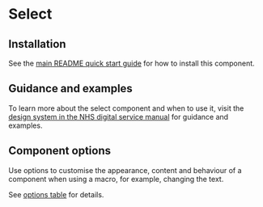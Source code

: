 # Select

## Installation

See the [main README quick start guide](https://github.com/nhsuk/nhsuk-frontend#quick-start) for how to install this component.

## Guidance and examples

To learn more about the select component and when to use it, visit the [design system in the NHS digital service manual](https://service-manual.nhs.uk/design-system/components/select) for guidance and examples.

## Component options

Use options to customise the appearance, content and behaviour of a component when using a macro, for example, changing the text.

See [options table](https://service-manual.nhs.uk/design-system/components/select#options-select-example) for details.
